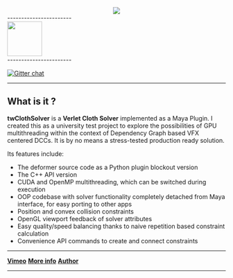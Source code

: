 

<div align="center">
	<a href="https://vimeo.com/timmwagener/parallelparty" target="_blank"><img src="http://www.kiiia.com/tw_cloth_solver/repo_images/tw_cloth_solver_3.jpg"></a>
</div>
-----------------------
<div align="left">
	<a href="http://www.kiiia.com/tw_cloth_solver/repo_images/tw_cloth_solver_1.jpg" target="_blank"><img width="80" height="80" src="http://www.kiiia.com/tw_cloth_solver/repo_images/tw_cloth_solver_1_thumb.jpg"></a>
</div>
-----------------------

[![Gitter chat](https://badges.gitter.im/gitterHQ/gitter.png)](https://gitter.im/timmwagener/tw_cloth_solver)

-----------------------


What is it ?
-----------------------
**twClothSolver** is a **Verlet Cloth Solver** implemented as a Maya Plugin. I created this as a university test project to explore the possibilities of GPU multithreading
within the context of Dependency Graph based VFX centered DCCs. It is by no means a stress-tested production ready solution.


Its features include:
* The deformer source code as a Python plugin blockout version
* The C++ API version
* CUDA and OpenMP multithreading, which can be switched during execution
* OOP codebase with solver functionality completely detached from Maya interface, for easy porting to other apps
* Position and convex collision constraints
* OpenGL viewport feedback of solver attributes
* Easy quality/speed balancing thanks to naive repetition based constraint calculation
* Convenience API commands to create and connect constraints


-----------------------

[**Vimeo**](https://vimeo.com/timmwagener/parallelparty) [**More info**](http://www.timmwagener.com/parallel_party.html) [**Author**](http://www.timmwagener.com/)

-----------------------